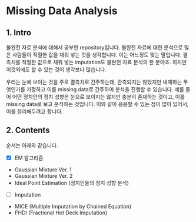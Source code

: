 # Missing Data Analysis

## 1. Intro
불완전 자료 분석에 대해서 공부한 repository입니다.
불완전 자료에 대한 분석으로 많은 사람들이 적절한 값을 채워 넣는 것을 생각합니다. 이는 어느정도 맞는 말입니다. 결측치를 적절한 값으로 채워 넣는 imputation도 불완전 자료 분석의 한 분야죠. 하지만 이것외에도 할 수 있는 것이 생각보다 많습니다.

우리는 눈에 보이는 것을 주로 결측치로 간주하는데, 관측되지는 않았지만 내재하는 무엇인가를 가정하고 이를 missing data로 간주하여 분석을 진행할 수 있습니다. 예를 들어 어떤 정치인의 정치 성향은 눈으로 보이지는 않지만 충분히 존재하는 것이고, 이를 missing data로 보고 분석하는 것입니다. 이와 같이 응용할 수 있는 점이 많이 있어서, 이를 정리해두려고 합니다.

## 2. Contents
순서는 아래와 같습니다.
- [x] EM 알고리즘
 - Gaussian Mixture Ver. 1
 - Gaussian Mixture Ver. 2
 - Ideal Point Estimation (정치인들의 정치 성향 분석)
- [ ] Imputation
 - MICE (Multiple Imputation by Chained Equation)
 - FHDI (Fractional Hot Deck Imputation)
